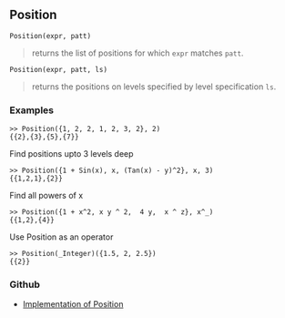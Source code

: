 ## Position

```
Position(expr, patt)
```

> returns the list of positions for which `expr` matches `patt`.

```
Position(expr, patt, ls) 
```

> returns the positions on levels specified by level specification `ls`.

### Examples

```
>> Position({1, 2, 2, 1, 2, 3, 2}, 2)
{{2},{3},{5},{7}} 
```

Find positions upto 3 levels deep

```
>> Position({1 + Sin(x), x, (Tan(x) - y)^2}, x, 3)
{{1,2,1},{2}} 
```

Find all powers of x

```
>> Position({1 + x^2, x y ^ 2,  4 y,  x ^ z}, x^_)
{{1,2},{4}} 
```

Use Position as an operator

```
>> Position(_Integer)({1.5, 2, 2.5})
{{2}}
```

### Github

* [Implementation of Position](https://github.com/axkr/symja_android_library/blob/master/symja_android_library/matheclipse-core/src/main/java/org/matheclipse/core/builtin/ListFunctions.java#L4479) 
